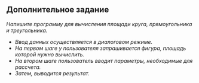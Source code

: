 ## **Дополнительное задание** ##

*Напишите программу для вычисления площади круга, прямоугольника и треугольника.* 
* *Ввод данных осуществляется в диалоговом режиме.*
* *На первом шаге у пользователя запрашивается фигура, площадь которой нужно вычислить.* 
* *На втором шаге пользователь вводит параметры, необходимые для рассчета.* 
* *Затем, выводится результат.*